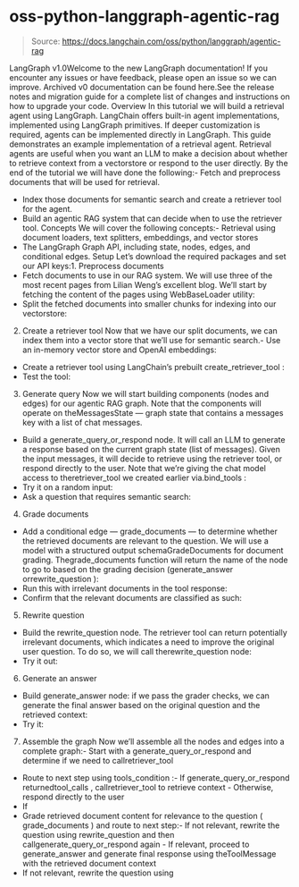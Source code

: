 # oss-python-langgraph-agentic-rag

> Source: https://docs.langchain.com/oss/python/langgraph/agentic-rag

LangGraph v1.0Welcome to the new LangGraph documentation! If you encounter any issues or have feedback, please open an issue so we can improve. Archived v0 documentation can be found here.See the release notes and migration guide for a complete list of changes and instructions on how to upgrade your code.
Overview
In this tutorial we will build a retrieval agent using LangGraph. LangChain offers built-in agent implementations, implemented using LangGraph primitives. If deeper customization is required, agents can be implemented directly in LangGraph. This guide demonstrates an example implementation of a retrieval agent. Retrieval agents are useful when you want an LLM to make a decision about whether to retrieve context from a vectorstore or respond to the user directly. By the end of the tutorial we will have done the following:- Fetch and preprocess documents that will be used for retrieval.
- Index those documents for semantic search and create a retriever tool for the agent.
- Build an agentic RAG system that can decide when to use the retriever tool.
Concepts
We will cover the following concepts:- Retrieval using document loaders, text splitters, embeddings, and vector stores
- The LangGraph Graph API, including state, nodes, edges, and conditional edges.
Setup
Let’s download the required packages and set our API keys:1. Preprocess documents
- Fetch documents to use in our RAG system. We will use three of the most recent pages from Lilian Weng’s excellent blog. We’ll start by fetching the content of the pages using
WebBaseLoader
utility:
- Split the fetched documents into smaller chunks for indexing into our vectorstore:
2. Create a retriever tool
Now that we have our split documents, we can index them into a vector store that we’ll use for semantic search.- Use an in-memory vector store and OpenAI embeddings:
- Create a retriever tool using LangChain’s prebuilt
create_retriever_tool
:
- Test the tool:
3. Generate query
Now we will start building components (nodes and edges) for our agentic RAG graph. Note that the components will operate on theMessagesState
— graph state that contains a messages
key with a list of chat messages.
- Build a
generate_query_or_respond
node. It will call an LLM to generate a response based on the current graph state (list of messages). Given the input messages, it will decide to retrieve using the retriever tool, or respond directly to the user. Note that we’re giving the chat model access to theretriever_tool
we created earlier via.bind_tools
:
- Try it on a random input:
- Ask a question that requires semantic search:
4. Grade documents
- Add a conditional edge —
grade_documents
— to determine whether the retrieved documents are relevant to the question. We will use a model with a structured output schemaGradeDocuments
for document grading. Thegrade_documents
function will return the name of the node to go to based on the grading decision (generate_answer
orrewrite_question
):
- Run this with irrelevant documents in the tool response:
- Confirm that the relevant documents are classified as such:
5. Rewrite question
- Build the
rewrite_question
node. The retriever tool can return potentially irrelevant documents, which indicates a need to improve the original user question. To do so, we will call therewrite_question
node:
- Try it out:
6. Generate an answer
- Build
generate_answer
node: if we pass the grader checks, we can generate the final answer based on the original question and the retrieved context:
- Try it:
7. Assemble the graph
Now we’ll assemble all the nodes and edges into a complete graph:- Start with a
generate_query_or_respond
and determine if we need to callretriever_tool
- Route to next step using
tools_condition
:- If
generate_query_or_respond
returnedtool_calls
, callretriever_tool
to retrieve context - Otherwise, respond directly to the user
- If
- Grade retrieved document content for relevance to the question (
grade_documents
) and route to next step:- If not relevant, rewrite the question using
rewrite_question
and then callgenerate_query_or_respond
again - If relevant, proceed to
generate_answer
and generate final response using theToolMessage
with the retrieved document context
- If not relevant, rewrite the question using